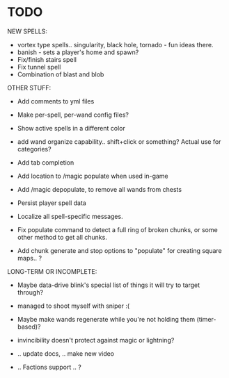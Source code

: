 # TODO

NEW SPELLS:

 - vortex type spells.. singularity, black hole, tornado - fun ideas there.
 - banish - sets a player's home and spawn?
 - Fix/finish stairs spell
 - Fix tunnel spell
 - Combination of blast and blob
 
OTHER STUFF:
 - Add comments to yml files
 - Make per-spell, per-wand config files?
 
 - Show active spells in a different color
 
 - add wand organize capability.. shift+click or something? Actual use for categories?
 - Add tab completion
 - Add location to /magic populate when used in-game
 - Add /magic depopulate, to remove all wands from chests
 
 - Persist player spell data
 - Localize all spell-specific messages.
 
 - Fix populate command to detect a full ring of broken chunks, or some other method to get all chunks.
 - Add chunk generate and stop options to "populate" for creating square maps.. ?

LONG-TERM OR INCOMPLETE:
 
 - Maybe data-drive blink's special list of things it will try to target through?
 - managed to shoot myself with sniper :(
 - Maybe make wands regenerate while you're not holding them (timer-based)?

 - invincibility doesn't protect against magic or lightning?
 - .. update docs, .. make new video
 - .. Factions support .. ?

